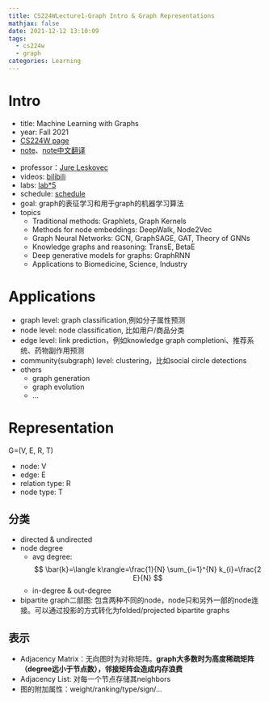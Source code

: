 ```yaml
---
title: CS224WLecture1-Graph Intro & Graph Representations
mathjax: false
date: 2021-12-12 13:10:09
tags: 
  - cs224w
  - graph
categories: Learning
---
```


# Intro
- title: Machine Learning with Graphs
- year: Fall 2021
- [CS224W page](http://web.stanford.edu/class/cs224w/)
- [note](https://snap-stanford.github.io/cs224w-notes/)、[note中文翻译](https://yasoz.github.io/cs224w-zh/#/Introduction-and-Graph-Structure)
<!-- more -->
- professor：[Jure Leskovec](https://profiles.stanford.edu/jure-leskovec)
- videos: [bilibili](https://www.bilibili.com/video/BV1RZ4y1c7Co/?spm_id_from=333.788.recommend_more_video.0)
- labs: [lab\*5](https://docs.google.com/document/d/e/2PACX-1vRMprg-Uz9oEnjXOJpRPJ5oyEXRnJAz9qVeEB04sucx2o2RtQ-HRfom6IWS5ONhfoly0TOmJM7BxIzJ/pub)
- schedule: [schedule](http://web.stanford.edu/class/cs224w/index.html#schedule)
- goal: graph的表征学习和用于graph的机器学习算法
- topics
  - Traditional methods: Graphlets, Graph Kernels
  - Methods for node embeddings: DeepWalk, Node2Vec
  - Graph Neural Networks: GCN, GraphSAGE, GAT, Theory of GNNs
  - Knowledge graphs and reasoning: TransE, BetaE
  - Deep generative models for graphs: GraphRNN
  - Applications to Biomedicine, Science, Industry

# Applications
- graph level: graph classification,例如分子属性预测
- node level: node classification, 比如用户/商品分类
- edge level: link prediction，例如knowledge graph completioni、推荐系统、药物副作用预测
- community(subgraph) level: clustering，比如social circle detections
- others
  - graph generation
  - graph evolution
  - ...

# Representation

G=(V, E, R, T)
- node: V
- edge: E
- relation type: R
- node type: T

## 分类
- directed & undirected
- node degree
  - avg degree: 
$$
\bar{k}=\langle k\rangle=\frac{1}{N} \sum_{i=1}^{N} k_{i}=\frac{2 E}{N}
$$
  - in-degree & out-degree
- bipartite graph二部图: 包含两种不同的node，node只和另外一部的node连接。可以通过投影的方式转化为folded/projected bipartite graphs

## 表示
- Adjacency Matrix：无向图时为对称矩阵。**graph大多数时为高度稀疏矩阵（degree远小于节点数），邻接矩阵会造成内存浪费**
- Adjacency List: 对每一个节点存储其neighbors
- 图的附加属性：weight/ranking/type/sign/...

